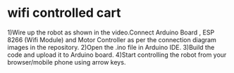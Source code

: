 # wifi controlled cart

1)Wire up the robot as shown in the video.Connect Arduino Board , ESP 8266 (Wifi Module) and Motor Controller as per the connection diagram
images in the repository.
2)Open the .ino file in Arduino IDE.
3)Build the code and upload it to Arduino board.
4)Start controlling the robot from your browser/mobile phone using arrow keys.
